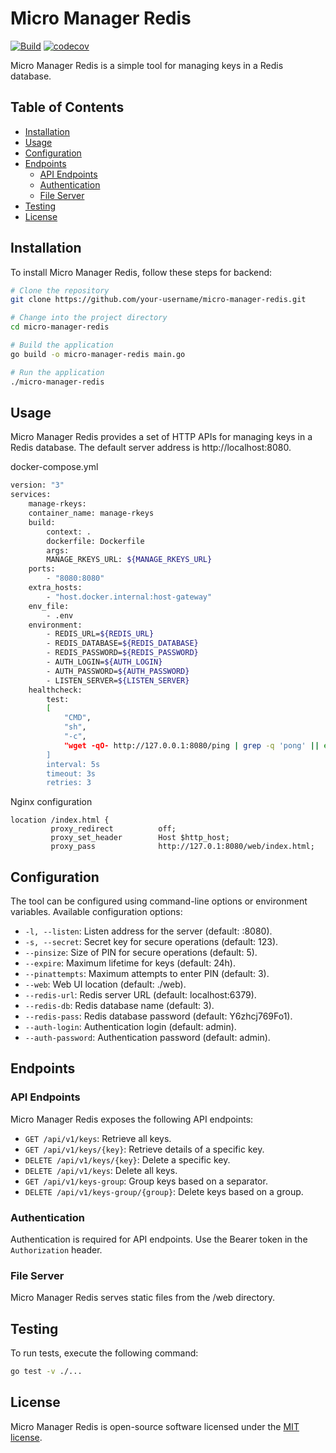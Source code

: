 # Micro Manager Redis

[![Build](https://github.com/jtrw/micro-manager-redis/actions/workflows/go.yml/badge.svg?branch=master)](https://github.com/jtrw/micro-manager-redis/actions)
[![codecov](https://codecov.io/gh/jtrw/micro-manager-redis/graph/badge.svg?token=R4WZPK20B7)](https://codecov.io/gh/jtrw/micro-manager-redis)

Micro Manager Redis is a simple tool for managing keys in a Redis database.

## Table of Contents

- [Installation](#installation)
- [Usage](#usage)
- [Configuration](#configuration)
- [Endpoints](#endpoints)
    - [API Endpoints](#api-endpoints)
    - [Authentication](#authentication)
    - [File Server](#file-server)
- [Testing](#testing)
- [License](#license)

## Installation

To install Micro Manager Redis, follow these steps for backend:
```bash
# Clone the repository
git clone https://github.com/your-username/micro-manager-redis.git

# Change into the project directory
cd micro-manager-redis

# Build the application
go build -o micro-manager-redis main.go

# Run the application
./micro-manager-redis
```

## Usage

Micro Manager Redis provides a set of HTTP APIs for managing keys in a Redis database. The default server address is http://localhost:8080.

docker-compose.yml
```bash
version: "3"
services:
    manage-rkeys:
    container_name: manage-rkeys
    build:
        context: .
        dockerfile: Dockerfile
        args:
        MANAGE_RKEYS_URL: ${MANAGE_RKEYS_URL}
    ports:
        - "8080:8080"
    extra_hosts:
        - "host.docker.internal:host-gateway"
    env_file:
        - .env
    environment:
        - REDIS_URL=${REDIS_URL}
        - REDIS_DATABASE=${REDIS_DATABASE}
        - REDIS_PASSWORD=${REDIS_PASSWORD}
        - AUTH_LOGIN=${AUTH_LOGIN}
        - AUTH_PASSWORD=${AUTH_PASSWORD}
        - LISTEN_SERVER=${LISTEN_SERVER}
    healthcheck:
        test:
        [
            "CMD",
            "sh",
            "-c",
            "wget -qO- http://127.0.0.1:8080/ping | grep -q 'pong' || exit 1",
        ]
        interval: 5s
        timeout: 3s
        retries: 3
```

Nginx configuration
```
location /index.html {
         proxy_redirect          off;
         proxy_set_header        Host $http_host;
         proxy_pass              http://127.0.1:8080/web/index.html;

```

## Configuration

The tool can be configured using command-line options or environment variables. Available configuration options:

* `-l, --listen`: Listen address for the server (default: :8080).
* `-s, --secret`: Secret key for secure operations (default: 123).
* `--pinsize`: Size of PIN for secure operations (default: 5).
* `--expire`: Maximum lifetime for keys (default: 24h).
* `--pinattempts`: Maximum attempts to enter PIN (default: 3).
* `--web`: Web UI location (default: ./web).
* `--redis-url`: Redis server URL (default: localhost:6379).
* `--redis-db`: Redis database name (default: 3).
* `--redis-pass`: Redis database password (default: Y6zhcj769Fo1).
* `--auth-login`: Authentication login (default: admin).
* `--auth-password`: Authentication password (default: admin).

## Endpoints

### API Endpoints
Micro Manager Redis exposes the following API endpoints:

* `GET /api/v1/keys`: Retrieve all keys.
* `GET /api/v1/keys/{key}`: Retrieve details of a specific key.
* `DELETE /api/v1/keys/{key}`: Delete a specific key.
* `DELETE /api/v1/keys`: Delete all keys.
* `GET /api/v1/keys-group`: Group keys based on a separator.
* `DELETE /api/v1/keys-group/{group}`: Delete keys based on a group.

### Authentication

Authentication is required for API endpoints. Use the Bearer token in the `Authorization` header.

### File Server

Micro Manager Redis serves static files from the /web directory.

## Testing

To run tests, execute the following command:
```bash
go test -v ./...
```

## License

Micro Manager Redis is open-source software licensed under the [MIT license](https://opensource.org/licenses/MIT).
```
